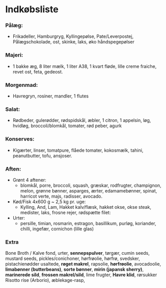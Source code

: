 # Indkøbsliste
### Pålæg:
- Frikadeller, Hamburgryg, Kyllingepølse, Pate/Leverpostej, Pålægschokolade, ost, skinke, laks, øko håndspegepølser
### Majeri:
- 1 bakke æg, 8 liter mælk, 1 liter A38, 1 kvart fløde, lille creme fraiche, revet ost, feta, gedeost.
### Morgenmad:
- Havregryn, rosiner, mandler, 1 flutes
### Salat:
- Rødbeder, gulerødder, rødspidskål, æbler, 1 citron, 1 appelsin, løg, hvidløg, broccoli/blomkål, tomater, rød peber, agurk
### Konserves:
- Kigærter, linser, tomatpure, flåede tomater, kokosmælk, tahini, peanutbutter, tofu, ansjoser.
### Aften:
- Grønt 4 aftener:
  - blomkål, porre, broccoli, squash, græskar, rodfrugter, champignon, melon, grønne bønner, asparges, ærter, edamamebønner, spinat, harricot verte, majs, radisser, avocado.
- Kød/Fisk 4x600 g ~ 2,5 kg pr. uge:
  - Kylling, And, Lam, Hakket kalv/flæsk, hakket okse, okse steak, medister, laks, frosne rejer, rødspætte filet: 
- Urter:
  - persille, timian, rosmarin, estragon, basillikum, purløg, koriander, chilli, ingefær, cornichon (lille glas)

### Extra
Bone Broth / Kalve fond, urter, **sennepspulver**, tørgær, cumin seeds, mustard seeds, pickles/conichoner, hørfrøolie, hørfrø, svedsker, pistachienødder usaltede, **røget makrel**, rapsolie, **hørfrøolie**, avocadoolie, **limabønner (butterbeans)**, **sorte bønner**, **mirin (japansk sherry)**, **marinerede sild**, **frossen makrel/sild**, lime frugter, **Havre klid**, rørsukker
Risotto rise (Arborio), æblekage-rasp,


